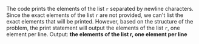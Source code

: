 The code prints the elements of the list `r` separated by newline characters.
Since the exact elements of the list `r` are not provided, we can't list the exact elements that will be printed. However, based on the structure of the problem, the print statement will output the elements of the list `r`, one element per line.
Output: **the elements of the list r, one element per line**
